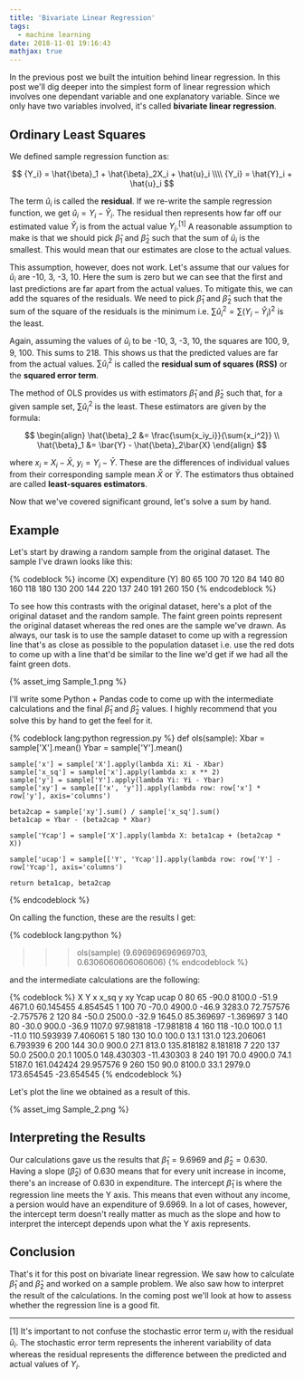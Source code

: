 ```yaml
---
title: 'Bivariate Linear Regression'
tags:
  - machine learning
date: 2018-11-01 19:16:43
mathjax: true
---
```



In the previous post we built the intuition behind linear regression. In this post we'll dig deeper into the simplest form of linear regression which involves one dependant variable and one explanatory variable. Since we only have two variables involved, it's called **bivariate linear regression**.  

## Ordinary Least Squares  

We defined sample regression function as:

$$
{Y_i} = \hat{\beta}_1 + \hat{\beta}_2X_i + \hat{u}_i \\\\
{Y_i} = \hat{Y}_i + \hat{u}_i
$$  

The term $\hat{u}_i$ is called the **residual**. If we re-write the sample regression function, we get $\hat{u}_i = Y_i - \hat{Y}_i$. The residual then represents how far off our estimated value $\hat{Y}_i$ is from the actual value $Y_i$.<sup>[1]</sup> A reasonable assumption to make is that we should pick $\hat{\beta}_1$ and $\hat{\beta}_2$ such that the sum of $\hat{u}_i$ is the smallest. This would mean that our estimates are close to the actual values.  

This assumption, however, does not work. Let's assume that our values for $\hat{u}_i$ are -10, 3, -3, 10. Here the sum is zero but we can see that the first and last predictions are far apart from the actual values. To mitigate this, we can add the squares of the residuals. We need to pick $\hat{\beta}_1$ and $\hat{\beta}_2$ such that the sum of the square of the residuals is the minimum i.e. $\sum{\hat{u}_i^2} = \sum{(Y_i - \hat{Y}_i)^2}$ is the least.   

Again, assuming the values of $\hat{u}_i$ to be -10, 3, -3, 10, the squares are 100, 9, 9, 100. This sums to 218. This shows us that the predicted values are far from the actual values. $\sum{\hat{u}_i^2}$ is called the **residual sum of squares (RSS)** or the **squared error term**.  

The method of OLS provides us with estimators $\hat{\beta}_1$ and $\hat{\beta}_2$ such that, for a given sample set, $\sum{\hat{u}_i^2}$ is the least. These estimators are given by the formula:  

$$
\begin{align}
\hat{\beta}_2 &= \frac{\sum{x_iy_i}}{\sum{x_i^2}} \\ 
\hat{\beta}_1 &= \bar{Y} - \hat{\beta}_2\bar{X}
\end{align}
$$

where $x_i$ = $X_i - \bar{X}$, $y_i = Y_i - \bar{Y}$. These are the differences of individual values from their corresponding sample mean $\bar{X}$ or $\bar{Y}$. The estimators thus obtained are called **least-squares estimators**.  

Now that we've covered significant ground, let's solve a sum by hand.  

## Example

Let's start by drawing a random sample from the original dataset. The sample I've drawn looks like this:  

{% codeblock %}
   income (X)  expenditure (Y)
           80               65
          100               70
          120               84
          140               80
          160              118
          180              130
          200              144
          220              137
          240              191
          260              150
{% endcodeblock %}

To see how this contrasts with the original dataset, here's a plot of the original dataset and the random sample. The faint green points represent the original dataset whereas the red ones are the sample we've drawn. As always, our task is to use the sample dataset to come up with a regression line that's as close as possible to the population dataset i.e. use the red dots to come up with a line that'd be similar to the line we'd get if we had all the faint green dots.

{% asset_img Sample_1.png %} 

I'll write some Python + Pandas code to come up with the intermediate calculations and the final $\hat{\beta}_1$ and $\hat{\beta}_2$ values. I highly recommend that you solve this by hand to get the feel for it.  

{% codeblock lang:python regression.py %}
def ols(sample):
    Xbar = sample['X'].mean()
    Ybar = sample['Y'].mean()

    sample['x'] = sample['X'].apply(lambda Xi: Xi - Xbar)
    sample['x_sq'] = sample['x'].apply(lambda x: x ** 2)
    sample['y'] = sample['Y'].apply(lambda Yi: Yi - Ybar)
    sample['xy'] = sample[['x', 'y']].apply(lambda row: row['x'] * row['y'], axis='columns')

    beta2cap = sample['xy'].sum() / sample['x_sq'].sum()
    beta1cap = Ybar - (beta2cap * Xbar)

    sample['Ycap'] = sample['X'].apply(lambda X: beta1cap + (beta2cap * X))

    sample['ucap'] = sample[['Y', 'Ycap']].apply(lambda row: row['Y'] - row['Ycap'], axis='columns')

    return beta1cap, beta2cap
{% endcodeblock %}

On calling the function, these are the results I get:  

{% codeblock lang:python %}
>>> ols(sample)
(9.696969696969703, 0.6306060606060606)
{% endcodeblock %}

and the intermediate calculations are the following:

{% codeblock %}
     X    Y     x    x_sq     y      xy        Ycap       ucap
0   80   65 -90.0  8100.0 -51.9  4671.0   60.145455   4.854545
1  100   70 -70.0  4900.0 -46.9  3283.0   72.757576  -2.757576
2  120   84 -50.0  2500.0 -32.9  1645.0   85.369697  -1.369697
3  140   80 -30.0   900.0 -36.9  1107.0   97.981818 -17.981818
4  160  118 -10.0   100.0   1.1   -11.0  110.593939   7.406061
5  180  130  10.0   100.0  13.1   131.0  123.206061   6.793939
6  200  144  30.0   900.0  27.1   813.0  135.818182   8.181818
7  220  137  50.0  2500.0  20.1  1005.0  148.430303 -11.430303
8  240  191  70.0  4900.0  74.1  5187.0  161.042424  29.957576
9  260  150  90.0  8100.0  33.1  2979.0  173.654545 -23.654545
{% endcodeblock %}

Let's plot the line we obtained as a result of this. 

{% asset_img Sample_2.png %}

## Interpreting the Results  

Our calculations gave us the results that $\hat{\beta}_1 = 9.6969$ and $\hat{\beta}_2 = 0.630$. Having a slope ($\hat{\beta}_2$) of $0.630$ means that for every unit increase in income, there's an increase of $0.630$ in expenditure. The intercept $\hat{\beta}_1$ is where the regression line meets the Y axis. This means that even without any income, a persion would have an expenditure of $9.6969$. In a lot of cases, however, the intercept term doesn't really matter as much as the slope and how to interpret the intercept depends upon what the Y axis represents.  

## Conclusion  

That's it for this post on bivariate linear regression. We saw how to calculate $\hat{\beta}_1$ and $\hat{\beta}_2$ and worked on a sample problem. We also saw how to interpret the result of the calculations. In the coming post we'll look at how to assess whether the regression line is a good fit.


<hr>  

[1] It's important to not confuse the stochastic error term $u_i$ with the residual $\hat{u}_i$. The stochastic error term represents the inherent variability of data whereas the residual represents the difference between the predicted and actual values of $Y_i$. 
